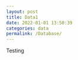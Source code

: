 ```yaml
---
layout: post
title: Data1
date: 2022-01-01 13:50:39
categories: data
permalink: /Database/
---
```

Testing
